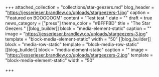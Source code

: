 +++
attached_collection = "collections/star-geezers.md"
blog_header = "https://jesserieser.brandlew.co/uploads/stargeezers-1.jpg"
caption = "Featured on BOOOOOOM"
content = "Test test "
date = ""
draft = true
news_category = ["press"]
theme_color = "#BFFFBD"
title = "The Star Geezers "
[[blog_builder]]
block = "media-element-static"
caption = ""
image = "https://jesserieser.brandlew.co/uploads/stargeezers-3.jpg"
template = "block-media-element-static"
width = "50"
[[blog_builder]]
block = "media-row-static"
template = "block-media-row-static"
[[blog_builder]]
block = "media-element-static"
caption = ""
image = "https://jesserieser.brandlew.co/uploads/stargeezers-2.jpg"
template = "block-media-element-static"
width = "50"

+++

